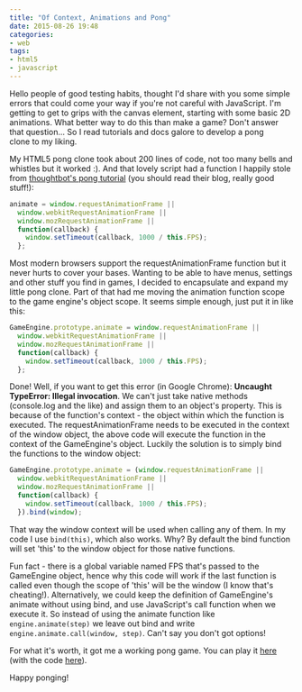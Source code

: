 ```yaml
---
title: "Of Context, Animations and Pong"
date: 2015-08-26 19:48
categories:
- web
tags:
- html5
- javascript
---
```


Hello people of good testing habits, thought I'd share with you some simple errors that could come your way if you're not careful with JavaScript. I'm getting to get to grips with the canvas element, starting with some basic 2D animations. What better way to do this than make a game? Don't answer that question... So I read tutorials and docs galore to develop a pong clone to my liking.

My HTML5 pong clone took about 200 lines of code, not too many bells and whistles but it worked :). And that lovely script had a function I happily stole from <a href="https://robots.thoughtbot.com/pong-clone-in-javascript" target="_blank" rel="nofollow noopener noreferrer">thoughtbot's pong tutorial</a> (you should read their blog, really good stuff!):

```javascript
animate = window.requestAnimationFrame ||
  window.webkitRequestAnimationFrame ||
  window.mozRequestAnimationFrame ||
  function(callback) {
    window.setTimeout(callback, 1000 / this.FPS);
  };
```

Most modern browsers support the requestAnimationFrame function but it never hurts to cover your bases. Wanting to be able to have menus, settings and other stuff you find in games, I decided to encapsulate and expand my little pong clone. Part of that had me moving the animation function scope to the game engine's object scope. It seems simple enough, just put it in like this:

```javascript
GameEngine.prototype.animate = window.requestAnimationFrame ||
  window.webkitRequestAnimationFrame ||
  window.mozRequestAnimationFrame ||
  function(callback) {
    window.setTimeout(callback, 1000 / this.FPS);
  };
```

Done! Well, if you want to get this error (in Google Chrome): **Uncaught TypeError: Illegal invocation**. We can't just take native methods (console.log and the like) and assign them to an object's property. This is because of the function's context - the object within which the function is executed. The requestAnimationFrame needs to be executed in the context of the window object, the above code will execute the function in the context of the GameEngine's object. Luckily the solution is to simply bind the functions to the window object:

```javascript
GameEngine.prototype.animate = (window.requestAnimationFrame ||
  window.webkitRequestAnimationFrame ||
  window.mozRequestAnimationFrame ||
  function(callback) {
    window.setTimeout(callback, 1000 / this.FPS);
  }).bind(window);
```

That way the window context will be used when calling any of them. In my code I use `bind(this)`, which also works. Why? By default the bind function will set 'this' to the window object for those native functions.

Fun fact - there is a global variable named FPS that's passed to the GameEngine object, hence why this code will work if the last function is called even though the scope of 'this' will be the window (I know that's cheating!). Alternatively, we could keep the definition of GameEngine's animate without using bind, and use JavaScript's call function when we execute it. So instead of using the animate function like `engine.animate(step)` we leave out bind and write `engine.animate.call(window, step)`. Can't say you don't got options!

For what it's worth, it got me a working pong game. You can play it <a href="https://msanatan.com/pong-js" target="_blank" rel="nofollow noopener noreferrer">here</a> (with the code <a href="https://github.com/msanatan/pong-js" target="_blank" rel="nofollow noopener noreferrer">here</a>).

Happy ponging!
